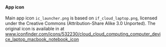 #### App icon
Main app icon `ic_launcher.png` is based on `if_cloud_laptop.png`, licensed under the Creative Commons (Attribution-Share Alike 3.0 Unported).  The original icon is available in at <a href="https://www.iconfinder.com/icons/532230/cloud_cloud_computing_computer_device_laptop_macbook_notebook_icon">www.iconfinder.com/icons/532230/cloud_cloud_computing_computer_device_laptop_macbook_notebook_icon</a>